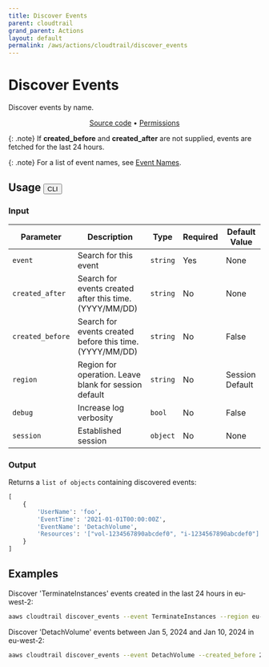 ```yaml
---
title: Discover Events
parent: cloudtrail
grand_parent: Actions
layout: default
permalink: /aws/actions/cloudtrail/discover_events
---
```


# Discover Events

Discover events by name.

<p align="center">
   <a href="https://github.com/avtomat-hub/avtomat-aws/tree/main/avtomat_aws/cloudtrail/discover_events.py">Source code</a> •
   <a href="/aws/permissions/cloudtrail/discover_events">Permissions</a>
</p>

{: .note}
If **created_before** and **created_after** are not supplied, events are fetched for the last 24 hours.

{: .note}
For a list of event names, see [Event Names](/aws/actions/cloudtrail/event_names).

## Usage <button id="toggleButton" class="btn fs-3" onclick="toggleTables()">CLI</button>

### Input

| Parameter        | Description                                              | Type     | Required | Default Value   |
|------------------|----------------------------------------------------------|----------|----------|-----------------|
| `event`          | Search for this event                                    | `string` | Yes      | None            |
| `created_after`  | Search for events created after this time. (YYYY/MM/DD)  | `string` | No       | None            |
| `created_before` | Search for events created before this time. (YYYY/MM/DD) | `string` | No       | False           |
| `region`         | Region for operation. Leave blank for session default    | `string` | No       | Session Default |
| `debug`          | Increase log verbosity                                   | `bool`   | No       | False           |
| `session`        | Established session                                      | `object` | No       | None            |                           

### Output

Returns a `list of objects` containing discovered events:

```python
[
    {
        'UserName': 'foo',
        'EventTime': '2021-01-01T00:00:00Z',
        'EventName': 'DetachVolume',
        'Resources': '["vol-1234567890abcdef0", "i-1234567890abcdef0"]'
    }
]
```

<div markdown="1" id="cli" style="display: block;">

## Examples

Discover 'TerminateInstances' events created in the last 24 hours in eu-west-2:

```bash
aaws cloudtrail discover_events --event TerminateInstances --region eu-west-2
```

Discover 'DetachVolume' events between Jan 5, 2024 and Jan 10, 2024 in eu-west-2:

```bash
aaws cloudtrail discover_events --event DetachVolume --created_before 2024/01/10 --created_after 2024/01/05 --region eu-west-2
```

</div>

<div markdown="1" id="prog" style="display: none;">

## Examples

Discover 'TerminateInstances' events created in the last 24 hours in eu-west-2:

```python
from avtomat_aws import cloudtrail

response = cloudtrail.discover_events(event="TerminateInstances", region="eu-west-2")
```

Discover 'DetachVolume' events between Jan 5, 2024 and Jan 10, 2024 in eu-west-2:

```python
from avtomat_aws import cloudtrail

response = cloudtrail.discover_events(event="DetachVolume",
                                      created_before="2024/01/10",
                                      created_after="2024/01/05",
                                      region="eu-west-2")
```

</div>

<script>
  function toggleTables() {
    var cli = document.getElementById("cli");
    var prog = document.getElementById("prog");
    var toggleButton = document.getElementById("toggleButton");
    if (cli.style.display === "none") {
      cli.style.display = "block";
      prog.style.display = "none";
      toggleButton.innerHTML = "CLI";
    } else {
      cli.style.display = "none";
      prog.style.display = "block";
      toggleButton.innerHTML = "Programmatic";
    } 
  }
</script>
